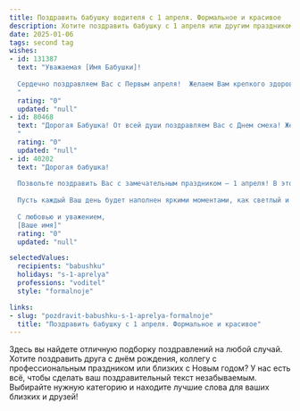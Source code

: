 ```yaml
---
title: Поздравить бабушку водителя с 1 апреля. Формальное и красивое
description: Хотите поздравить бабушку с 1 апреля или другим праздником? Наш ИИ создаст незабываемое поздравление, а вы обязательно выделитесь среди других.  
date: 2025-01-06
tags: second tag
wishes:
- id: 131387
  text: "Уважаемая [Имя Бабушки]!
  
  Сердечно поздравляем Вас с Первым апреля!  Желаем Вам крепкого здоровья, отличного настроения и  безопасных дорог. Пусть  Ваш профессиональный опыт водителя всегда пригождается, а каждый день радует приятными поездками и  благополучием. Счастья, радости и  долголетия Вам!
  "
  rating: "0"
  updated: "null"
- id: 80468
  text: "Дорогая Бабушка! От всей души поздравляем Вас с Днем смеха! Желаем Вам крепкого здоровья, отличного настроения и, конечно же, безопасных и приятных поездок за рулем!
  "
  rating: "0"
  updated: "null"
- id: 40202
  text: "Дорогая бабушка!
  
  Позвольте поздравить Вас с замечательным праздником — 1 апреля! В этот день, когда природа пробуждается и весна в самом разгаре, хочется пожелать Вам радости, здоровья и улыбок. Вы — настоящий мастер своего дела, и ваше мастерство водителя вдохновляет и восхищает.
  
  Пусть каждый Ваш день будет наполнен яркими моментами, как светлый и безопасный путь, который Вы уверенно преодолеваете. Желаю Вам благополучия, удачи на дорогах и крепкого здоровья. Пусть сбудутся все Ваши мечты, а каждый маршрут будет лёгким и успешным.
  
  С любовью и уважением,
  [Ваше имя]"
  rating: "0"
  updated: "null"

selectedValues:
  recipients: "babushku"
  holidays: "s-1-aprelya"
  professions: "voditel"
  style: "formalnoje"

links:
- slug: "pozdravit-babushku-s-1-aprelya-formalnoje"
  title: "Поздравить бабушку с 1 апреля. Формальное и красивое"
---
```


Здесь вы найдете отличную подборку поздравлений на любой случай.
Хотите поздравить друга с днём рождения, коллегу с профессиональным праздником или близких с Новым годом? У нас есть всё, чтобы сделать ваш поздравительный текст незабываемым. Выбирайте нужную категорию и находите лучшие слова для ваших близких и друзей!
